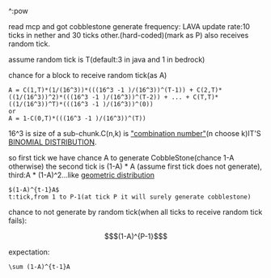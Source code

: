 ^:pow

read mcp and got cobblestone generate frequency:
LAVA update rate:10 ticks in nether and 30 ticks other.(hard-coded)(mark as P)
also receives random tick.


assume random tick is T(default:3 in java and 1 in bedrock)

chance for a block to receive random tick(as A)
```
A = C(1,T)*(1/(16^3))*(((16^3 -1 )/(16^3))^(T-1)) + C(2,T)*((1/(16^3))^2)*(((16^3 -1 )/(16^3))^(T-2)) + ... + C(T,T)*((1/(16^3))^T)*(((16^3 -1 )/(16^3))^(0))
or
A = 1-C(0,T)*(((16^3 -1 )/(16^3))^(T))
```
16^3 is size of a sub-chunk.C(n,k) is ["combination number"](https://en.wikipedia.org/wiki/Combination)(n choose k)IT'S [BINOMIAL DISTRIBUTION](https://en.wikipedia.org/wiki/Binomial_distribution).

so first tick we have chance A to generate CobbleStone(chance 1-A otherwise)
the second tick is (1-A) * A (assume first tick does not generate),
third:A * (1-A)^2...like [geometric distribution](https://en.wikipedia.org/wiki/Geometric_distribution)
```
$(1-A)^{t-1}A$
t:tick,from 1 to P-1(at tick P it will surely generate cobblestone)
```
chance to not generate by random tick(when all ticks to receive random tick fails):
```math
$(1-A)^{P-1}$
```
expectation:
```
\sum (1-A)^{t-1}A
```